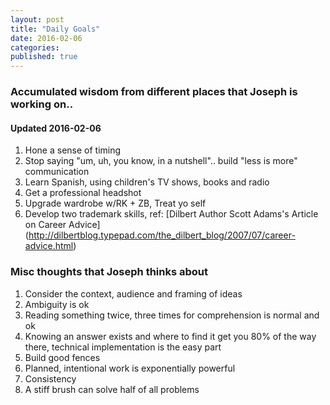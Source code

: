 ```yaml
---
layout: post
title: "Daily Goals"
date: 2016-02-06
categories: 
published: true
---
```


### Accumulated wisdom from different places that Joseph is working on..

#### **Updated 2016-02-06**

1. Hone a sense of timing
2. Stop saying "um, uh, you know, in a nutshell".. build "less is more" communication
3. Learn Spanish, using children's TV shows, books and radio
4. Get a professional headshot
5. Upgrade wardrobe w/RK + ZB, Treat yo self
6. Develop two trademark skills, ref: [Dilbert Author Scott Adams's Article on Career Advice] (http://dilbertblog.typepad.com/the_dilbert_blog/2007/07/career-advice.html)

### Misc thoughts that Joseph thinks about

1. Consider the context, audience and framing of ideas
2. Ambiguity is ok
3. Reading something twice, three times for comprehension is normal and ok
4. Knowing an answer exists and where to find it get you 80% of the way there, technical implementation is the easy part
5. Build good fences
6. Planned, intentional work is exponentially powerful
7. Consistency
8. A stiff brush can solve half of all problems
